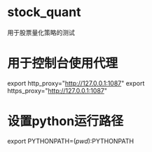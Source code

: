 # stock_quant
用于股票量化策略的测试

# 用于控制台使用代理
export http_proxy="http://127.0.0.1:1087"
export https_proxy="http://127.0.0.1:1087"

# 设置python运行路径
export PYTHONPATH=$(pwd):$PYTHONPATH